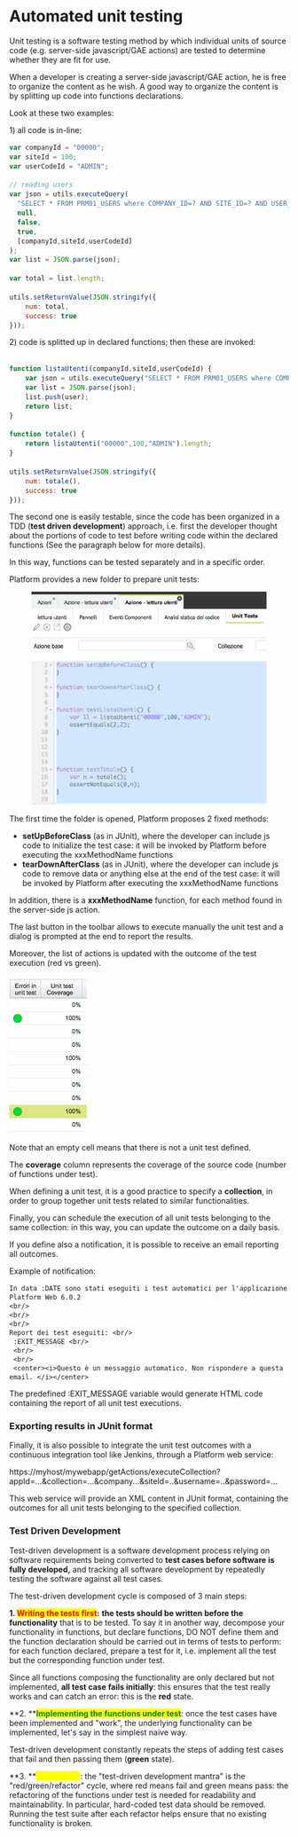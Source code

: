 # Automated unit testing

Unit testing is a software testing method by which individual units of source code (e.g. server-side javascript/GAE actions) are tested to determine whether they are fit for use.

When a developer is creating a server-side javascript/GAE action, he is free to organize the content as he wish. A good way to organize the content is by splitting up code into functions declarations.

Look at these two examples:

1\) all code is in-line:

```javascript
var companyId = "00000";
var siteId = 100;
var userCodeId = "ADMIN";

// reading users
var json = utils.executeQuery(
  "SELECT * FROM PRM01_USERS where COMPANY_ID=? AND SITE_ID=? AND USER_CODE_ID=?",
  null,
  false,
  true,
  [companyId,siteId,userCodeId]
);
var list = JSON.parse(json);

var total = list.length;

utils.setReturnValue(JSON.stringify({
    num: total,
    success: true
}));

```

2\) code is splitted up in declared functions; then these are invoked:

```javascript

function listaUtenti(companyId,siteId,userCodeId) {
    var json = utils.executeQuery("SELECT * FROM PRM01_USERS where COMPANY_ID=? AND SITE_ID=? AND USER_CODE_ID=?",null,false,true,[companyId,siteId,userCodeId]);
    var list = JSON.parse(json);
    list.push(user);
    return list;
}

function totale() {
    return listaUtenti("00000",100,"ADMIN").length;
}

utils.setReturnValue(JSON.stringify({
    num: totale(),
    success: true
}));

```

The second one is easily testable, since the code has been organized in a TDD (**test driven development**) approach, i.e. first the developer thought about the portions of code to test before writing code within the declared functions (See the paragraph below for more details).

In this way, functions can be tested separately and in a specific order.

Platform provides a new folder to prepare unit tests:

<figure><img src="../../.gitbook/assets/image (26).png" alt=""><figcaption></figcaption></figure>

The first time the folder is opened, Platform proposes 2 fixed methods:

* **setUpBeforeClass** (as in JUnit),  where the developer can include js code to initialize the test case: it will be invoked by Platform before executing the xxxMethodName functions
* **tearDownAfterClass** (as in JUnit),  where the developer can include js code to remove data or anything else at the end of the test case: it will be invoked by Platform after executing the xxxMethodName functions

In addition, there is a **xxxMethodName** function, for each method found in the server-side js action.

The last button in the toolbar allows to execute manually the unit test and a dialog is prompted at the end to report the results.

Moreover, the list of actions is updated with the outcome of the test execution (red vs green).

![](<../../.gitbook/assets/image (9).png>)

Note that an empty cell means that there is not a unit test defined.

The **coverage** column represents the coverage of the source code (number of functions under test).

When defining a unit test, it is a good practice to specify a **collection**, in order to group together unit tests related to similar functionalities.

Finally, you can schedule the execution of all unit tests belonging to the same collection: in this way, you can update the outcome on a daily basis.

If you define also a notification, it is possible to receive an email reporting all outcomes.

Example of notification:

```
In data :DATE sono stati eseguiti i test automatici per l'applicazione Platform Web 6.0.2 
<br/> 
<br/> 
<br/> 
Report dei test eseguiti: <br/>
 :EXIT_MESSAGE <br/> 
 <br/> 
 <br/> 
 <center><i>Questo è un messaggio automatico. Non rispondere a questa email. </i></center>

```

The predefined :EXIT\_MESSAGE variable would generate HTML code containing the report of all unit test executions.



### Exporting results in JUnit format

Finally, it is also possible to integrate the unit test outcomes with a continuous integration tool like Jenkins, through a Platform web service:

https://myhost/mywebapp/getActions/executeCollection?appId=...\&collection=...\&company...\&siteId=..\&username=..\&password=...

This web service will provide an XML content in JUnit format, containing the outcomes for all unit tests belonging to the specified collection.



### Test Driven Development

Test-driven development is a software development process relying on software requirements being converted to **test cases before software is fully developed,** and tracking all software development by repeatedly testing the software against all test cases.&#x20;

The test-driven development cycle is composed of 3 main steps:

**1. **<mark style="color:red;">**Writing the tests first**</mark>**:** **the tests should be written before the functionality** that is to be tested. To say it in another way, decompose your functionality in functions, but declare functions, DO NOT define them and the function declaration should be carried out in terms of tests to perform: for each function declared, prepare a test for it, i.e. implement all the test but the corresponding function under test.&#x20;

Since all functions composing the functionality are only declared but not implemented, **all test case fails initially**: this ensures that the test really works and can catch an error: this is the **red** state.

**2. **<mark style="color:green;">**Implementing the functions under test**</mark>: once the test cases have been implemented and "work", the underlying functionality can be implemented, let's say in the simplest naive way.&#x20;

Test-driven development constantly repeats the steps of adding test cases that fail and then passing them (**green** state).

**3. **<mark style="color:yellow;">**Refactoring**</mark>: the "test-driven development mantra" is the "red/green/refactor" cycle, where red means fail and green means pass: the refactoring of the functions under test is needed for readability and maintainability. In particular, hard-coded test data should be removed. Running the test suite after each refactor helps ensure that no existing functionality is broken.

